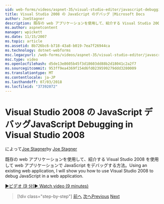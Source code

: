 ```yaml
---
uid: web-forms/videos/aspnet-35/visual-studio-editor/javascript-debugging-in-visual-studio-2008
title: Visual Studio 2008 の JavaScript のデバッグ |Microsoft Docs
author: JoeStagner
description: 既存の web アプリケーションを使用して、紹介する Visual Studio 2008 を使用して web アプリケーションで JavaScript をデバッグする方法。
ms.author: aspnetcontent
manager: wpickett
ms.date: 11/15/2007
ms.topic: article
ms.assetid: 8b726bc6-b718-43a8-b019-7ea7f26944ca
ms.technology: dotnet-webforms
msc.legacyurl: /web-forms/videos/aspnet-35/visual-studio-editor/javascript-debugging-in-visual-studio-2008
msc.type: video
ms.openlocfilehash: d5de13e8605b45f3d18603dd88b2d18041c2a2f7
ms.sourcegitcommit: 953ff9ea4369f154d6fd0239599279ddd3280009
ms.translationtype: MT
ms.contentlocale: ja-JP
ms.lasthandoff: 07/03/2018
ms.locfileid: "37392072"
---
```

<a name="javascript-debugging-in-visual-studio-2008"></a><span data-ttu-id="2b826-103">Visual Studio 2008 の JavaScript デバッグ</span><span class="sxs-lookup"><span data-stu-id="2b826-103">JavaScript Debugging in Visual Studio 2008</span></span>
====================
<span data-ttu-id="2b826-104">によって[Joe Stagner](https://github.com/JoeStagner)</span><span class="sxs-lookup"><span data-stu-id="2b826-104">by [Joe Stagner](https://github.com/JoeStagner)</span></span>

<span data-ttu-id="2b826-105">既存の web アプリケーションを使用して、紹介する Visual Studio 2008 を使用して web アプリケーションで JavaScript をデバッグする方法。</span><span class="sxs-lookup"><span data-stu-id="2b826-105">Using an existing web application, I will show you how to use Visual Studio 2008 to debug JavaScript in a web application.</span></span>

[<span data-ttu-id="2b826-106">&#9654;ビデオ (9 分)</span><span class="sxs-lookup"><span data-stu-id="2b826-106">&#9654; Watch video (9 minutes)</span></span>](https://channel9.msdn.com/Blogs/ASP-NET-Site-Videos/javascript-debugging-in-visual-studio-2008)

> [!div class="step-by-step"]
> <span data-ttu-id="2b826-107">[前へ](javascript-intellisense-support-in-visual-studio-2008.md)
> [次へ](multi-targeting-support-in-visual-studio-2008.md)</span><span class="sxs-lookup"><span data-stu-id="2b826-107">[Previous](javascript-intellisense-support-in-visual-studio-2008.md)
[Next](multi-targeting-support-in-visual-studio-2008.md)</span></span>
